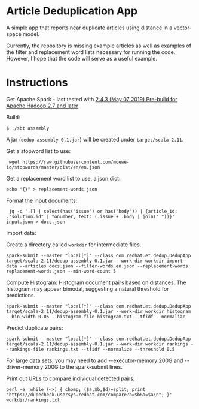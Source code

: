 # Article Deduplication App

A simple app that reports near duplicate articles using distance in a vector-space model.

Currently, the repository is missing example articles as well as examples of the filter and replacement word lists necessary for running the code. However, I hope that the code will serve as a useful example.

# Instructions

Get Apache Spark - last tested with [2.4.3 (May 07 2019) Pre-build for Apache Hadoop 2.7 and later](https://spark.apache.org/downloads.html)

Build:

    $ ./sbt assembly

A jar (`dedup-assembly-0.1.jar`) will be created under `target/scala-2.11`.

Get a stopword list to use:

     wget https://raw.githubusercontent.com/moewe-io/stopwords/master/dist/en/en.json

Get a replacement word list to use, a json dict:

    echo "{}" > replacement-words.json

Format the input documents:

     jq -c '.[] | select(has("issue") or has("body")) | {article_id: ."solution.id" | tonumber, text: (.issue + .body | join(" "))}' input.json > docs.json

Import data:

Create a directory called `workdir` for intermediate files.

    spark-submit --master "local[*]" --class com.redhat.et.dedup.DedupApp target/scala-2.11/dedup-assembly-0.1.jar --work-dir workdir import-data --articles docs.json --filter-words en.json --replacement-words replacement-words.json --min-word-count 5


Compute Histogram:
Histogram document pairs based on distances.  The histogram may appear bimodal, suggesting a natural threshold for predictions.

    spark-submit --master "local[*]" --class com.redhat.et.dedup.DedupApp target/scala-2.11/dedup-assembly-0.1.jar --work-dir workdir histogram --bin-width 0.05 --histogram-file histogram.txt --tfidf --normalize

Predict duplicate pairs:

    spark-submit --master "local[*]" --class com.redhat.et.dedup.DedupApp target/scala-2.11/dedup-assembly-0.1.jar --work-dir workdir rankings --rankings-file rankings.txt --tfidf --normalize --threshold 0.5

For large data sets, you may need to add --executor-memory 200G and --driver-memory 200G to the spark-submit lines.

Print out URLs to compare individual detected pairs:

    perl -e 'while (<>) { chomp; ($a,$b,$d)=split; print "https://dupecheck.usersys.redhat.com/compare?b=$b&a=$a\n"; }' workdir/rankings.txt

